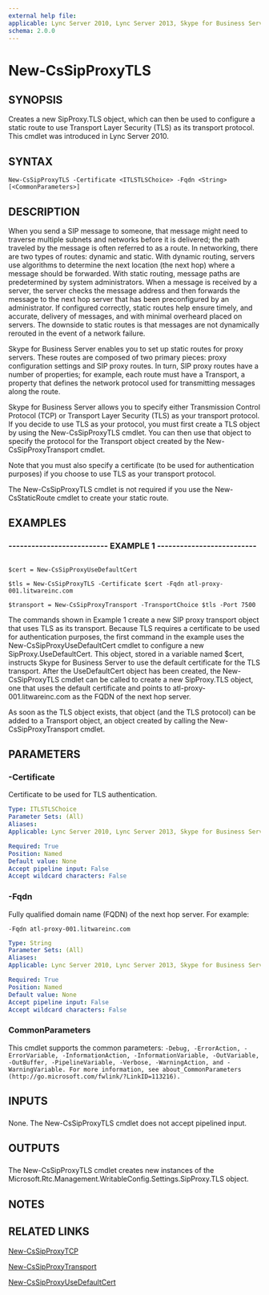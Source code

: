 ```yaml
---
external help file: 
applicable: Lync Server 2010, Lync Server 2013, Skype for Business Server 2015
schema: 2.0.0
---
```


# New-CsSipProxyTLS

## SYNOPSIS

Creates a new SipProxy.TLS object, which can then be used to configure a static route to use Transport Layer Security (TLS) as its transport protocol.
This cmdlet was introduced in Lync Server 2010.



## SYNTAX

```
New-CsSipProxyTLS -Certificate <ITLSTLSChoice> -Fqdn <String> [<CommonParameters>]
```

## DESCRIPTION

When you send a SIP message to someone, that message might need to traverse multiple subnets and networks before it is delivered; the path traveled by the message is often referred to as a route.
In networking, there are two types of routes: dynamic and static.
With dynamic routing, servers use algorithms to determine the next location (the next hop) where a message should be forwarded.
With static routing, message paths are predetermined by system administrators.
When a message is received by a server, the server checks the message address and then forwards the message to the next hop server that has been preconfigured by an administrator.
If configured correctly, static routes help ensure timely, and accurate, delivery of messages, and with minimal overheard placed on servers.
The downside to static routes is that messages are not dynamically rerouted in the event of a network failure.

Skype for Business Server enables you to set up static routes for proxy servers.
These routes are composed of two primary pieces: proxy configuration settings and SIP proxy routes.
In turn, SIP proxy routes have a number of properties; for example, each route must have a Transport, a property that defines the network protocol used for transmitting messages along the route.

Skype for Business Server allows you to specify either Transmission Control Protocol (TCP) or Transport Layer Security (TLS) as your transport protocol.
If you decide to use TLS as your protocol, you must first create a TLS object by using the New-CsSipProxyTLS cmdlet.
You can then use that object to specify the protocol for the Transport object created by the New-CsSipProxyTransport cmdlet.

Note that you must also specify a certificate (to be used for authentication purposes) if you choose to use TLS as your transport protocol.

The New-CsSipProxyTLS cmdlet is not required if you use the New-CsStaticRoute cmdlet to create your static route.



## EXAMPLES

### -------------------------- EXAMPLE 1 -------------------------- 
```

$cert = New-CsSipProxyUseDefaultCert

$tls = New-CsSipProxyTLS -Certificate $cert -Fqdn atl-proxy-001.litwareinc.com

$transport = New-CsSipProxyTransport -TransportChoice $tls -Port 7500
```

The commands shown in Example 1 create a new SIP proxy transport object that uses TLS as its transport.
Because TLS requires a certificate to be used for authentication purposes, the first command in the example uses the New-CsSipProxyUseDefaultCert cmdlet to configure a new SipProxy.UseDefaultCert.
This object, stored in a variable named $cert, instructs Skype for Business Server to use the default certificate for the TLS transport.
After the UseDefaultCert object has been created, the New-CsSipProxyTLS cmdlet can be called to create a new SipProxy.TLS object, one that uses the default certificate and points to atl-proxy-001.litwareinc.com as the FQDN of the next hop server.

As soon as the TLS object exists, that object (and the TLS protocol) can be added to a Transport object, an object created by calling the New-CsSipProxyTransport cmdlet.


## PARAMETERS

### -Certificate
Certificate to be used for TLS authentication.

```yaml
Type: ITLSTLSChoice
Parameter Sets: (All)
Aliases: 
Applicable: Lync Server 2010, Lync Server 2013, Skype for Business Server 2015

Required: True
Position: Named
Default value: None
Accept pipeline input: False
Accept wildcard characters: False
```

### -Fqdn

Fully qualified domain name (FQDN) of the next hop server.
For example:

`-Fqdn atl-proxy-001.litwareinc.com`



```yaml
Type: String
Parameter Sets: (All)
Aliases: 
Applicable: Lync Server 2010, Lync Server 2013, Skype for Business Server 2015

Required: True
Position: Named
Default value: None
Accept pipeline input: False
Accept wildcard characters: False
```

### CommonParameters
This cmdlet supports the common parameters: `-Debug, -ErrorAction, -ErrorVariable, -InformationAction, -InformationVariable, -OutVariable, -OutBuffer, -PipelineVariable, -Verbose, -WarningAction, and -WarningVariable. For more information, see about_CommonParameters (http://go.microsoft.com/fwlink/?LinkID=113216).`

## INPUTS

###  
None.
The New-CsSipProxyTLS cmdlet does not accept pipelined input.

## OUTPUTS

###  
The New-CsSipProxyTLS cmdlet creates new instances of the Microsoft.Rtc.Management.WritableConfig.Settings.SipProxy.TLS object.

## NOTES

## RELATED LINKS

[New-CsSipProxyTCP]()

[New-CsSipProxyTransport]()

[New-CsSipProxyUseDefaultCert]()

